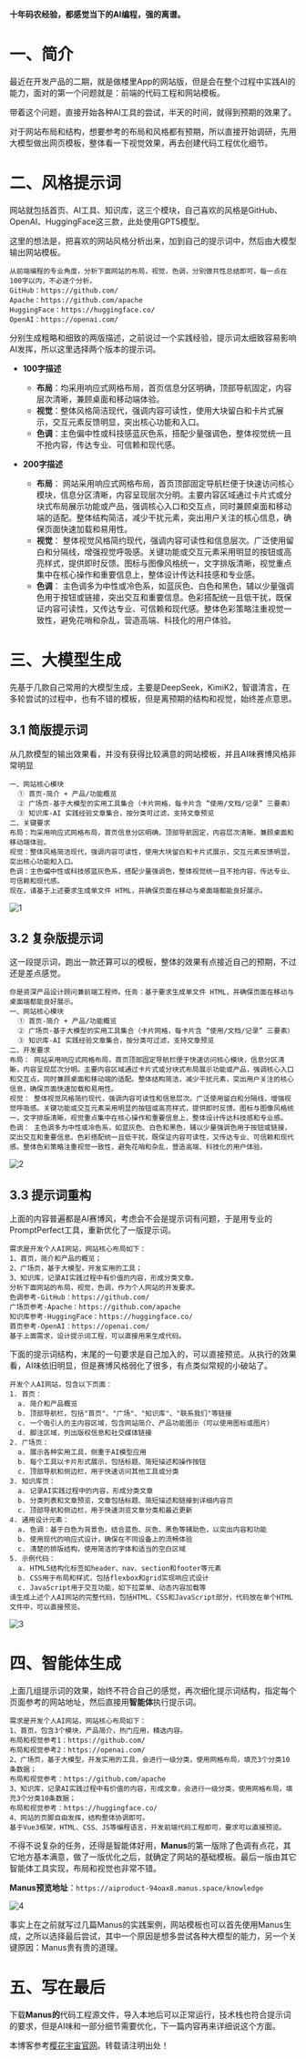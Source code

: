 **十年码农经验，都感觉当下的AI编程，强的离谱。**

# 一、简介

最近在开发产品的二期，就是做楼里App的网站版，但是会在整个过程中实践AI的能力，面对的第一个问题就是：前端的代码工程和网站模板。

带着这个问题，直接开始各种AI工具的尝试，半天的时间，就得到预期的效果了。

对于网站布局和结构，想要参考的布局和风格都有预期，所以直接开始调研，先用大模型做出网页模板，整体看一下视觉效果，再去创建代码工程优化细节。

# 二、风格提示词

网站就包括首页、AI工具、知识库，这三个模块，自己喜欢的风格是GitHub、OpenAI、HuggingFace这三款，此处使用GPT5模型。

这里的想法是，把喜欢的网站风格分析出来，加到自己的提示词中，然后由大模型输出网站模板。

```
从前端编程的专业角度，分析下面网站的布局，视觉，色调，分别做共性总结即可，每一点在100字以内，不必逐个分析。
GitHub：https://github.com/
Apache：https://github.com/apache
HuggingFace：https://huggingface.co/
OpenAI：https://openai.com/
```

分别生成粗略和细致的两版描述，之前说过一个实践经验，提示词太细致容易影响AI发挥，所以这里选择两个版本的提示词。

* **100字描述**

  + **布局**：均采用响应式网格布局，首页信息分区明确，顶部导航固定，内容层次清晰，兼顾桌面和移动端体验。
  + **视觉**：整体风格简洁现代，强调内容可读性，使用大块留白和卡片式展示，交互元素反馈明显，突出核心功能和入口。
  + **色调**：主色偏中性或科技感蓝灰色系，搭配少量强调色，整体视觉统一且不抢内容，传达专业、可信赖和现代感。
* **200字描述**

  + **布局**： 网站采用响应式网格布局，首页顶部固定导航栏便于快速访问核心模块，信息分区清晰，内容呈现层次分明。主要内容区域通过卡片式或分块式布局展示功能或产品，强调核心入口和交互点，同时兼顾桌面和移动端的适配。整体结构简洁，减少干扰元素，突出用户关注的核心信息，确保页面快速加载和易用性。
  + **视觉**： 整体视觉风格简约现代，强调内容可读性和信息层次。广泛使用留白和分隔线，增强视觉呼吸感。关键功能或交互元素采用明显的按钮或高亮样式，提供即时反馈。图标与图像风格统一，文字排版清晰，视觉重点集中在核心操作和重要信息上，整体设计传达科技感和专业感。
  + **色调**： 主色调多为中性或冷色系，如蓝灰色、白色和黑色，辅以少量强调色用于按钮或链接，突出交互和重要信息。色彩搭配统一且低干扰，既保证内容可读性，又传达专业、可信赖和现代感。整体色彩策略注重视觉一致性，避免花哨和杂乱，营造高端、科技化的用户体验。

# 三、大模型生成

先基于几款自己常用的大模型生成，主要是DeepSeek，KimiK2，智谱清言，在多轮尝试的过程中，也有不错的模板，但是离预期的结构和视觉，始终差点意思。

## 3.1 简版提示词

从几款模型的输出效果看，并没有获得比较满意的网站模板，并且AI味赛博风格非常明显

```
一、网站核心模块
  ① 首页-简介 + 产品/功能概览
  ② 广场页-基于大模型的实用工具集合（卡片网格，每卡片含 “使用/文档/记录” 三要素）
  ③ 知识库-AI 实践经验文章集合，按分类可过滤，支持文章预览
二、关键要求
布局：均采用响应式网格布局，首页信息分区明确，顶部导航固定，内容层次清晰，兼顾桌面和移动端体验。
视觉：整体风格简洁现代，强调内容可读性，使用大块留白和卡片式展示，交互元素反馈明显，突出核心功能和入口。
色调：主色偏中性或科技感蓝灰色系，搭配少量强调色，整体视觉统一且不抢内容，传达专业、可信赖和现代感。
现在，请基于上述要求生成单文件 HTML，并确保页面在移动与桌面端都能良好展示。
```

![1]()

## 3.2 复杂版提示词

这一段提示词，跑出一款还算可以的模板，整体的效果有点接近自己的预期，不过还是差点感觉。

```
你是资深产品设计顾问兼前端工程师。任务：基于要求生成单文件 HTML，并确保页面在移动与桌面端都能良好展示。
一、网站核心模块
  ① 首页-简介 + 产品/功能概览
  ② 广场页-基于大模型的实用工具集合（卡片网格，每卡片含 “使用/文档/记录” 三要素）
  ③ 知识库-AI 实践经验文章集合，按分类可过滤，支持文章预览
二、开发要求
布局： 网站采用响应式网格布局，首页顶部固定导航栏便于快速访问核心模块，信息分区清晰，内容呈现层次分明。主要内容区域通过卡片式或分块式布局展示功能或产品，强调核心入口和交互点，同时兼顾桌面和移动端的适配。整体结构简洁，减少干扰元素，突出用户关注的核心信息，确保页面快速加载和易用性。
视觉： 整体视觉风格简约现代，强调内容可读性和信息层次。广泛使用留白和分隔线，增强视觉呼吸感。关键功能或交互元素采用明显的按钮或高亮样式，提供即时反馈。图标与图像风格统一，文字排版清晰，视觉重点集中在核心操作和重要信息上，整体设计传达科技感和专业感。
色调： 主色调多为中性或冷色系，如蓝灰色、白色和黑色，辅以少量强调色用于按钮或链接，突出交互和重要信息。色彩搭配统一且低干扰，既保证内容可读性，又传达专业、可信赖和现代感。整体色彩策略注重视觉一致性，避免花哨和杂乱，营造高端、科技化的用户体验。
```

![2]()

## 3.3 提示词重构

上面的内容普遍都是AI赛博风，考虑会不会是提示词有问题，于是用专业的PromptPerfect工具，重新优化了一版提示词。

```
需求是开发个人AI网站，网站核心布局如下：
1、首页，简介和产品的概览；
2、广场页，基于大模型，开发实用的工具；
3、知识库，记录AI实践过程中有价值的内容，形成分类文章。
分析下面网站的布局，视觉，色调，作为个人网站的开发要求。 
色调参考-GitHub：https://github.com/ 
广场页参考-Apache：https://github.com/apache 
知识库参考-HuggingFace：https://huggingface.co/ 
首页参考-OpenAI：https://openai.com/
基于上面需求，设计提示词工程，可以直接用来生成代码。
```

下面的提示词结构，末尾的一句要求是自己加入的，可以直接预览。从执行的效果看，AI味依旧明显，但是赛博风格弱化了很多，有点类似常规的小破站了。

```
开发个人AI网站，包含以下页面：
1. 首页：
  a. 简介和产品概览
  b. 顶部导航栏，包括"首页"、"广场"、"知识库"、"联系我们"等链接
  c. 一个吸引人的主内容区域，包含网站简介、产品功能图示（可以使用图标或图片）
  d. 脚注区域，列出版权信息和社交媒体链接
2. 广场页：
  a. 展示各种实用工具，侧重于AI模型应用
  b. 每个工具以卡片形式展示，包括标题、简短描述和操作按钮
  c. 顶部导航和侧边栏，用于快速访问其他工具或分类
3. 知识库页：
  a. 记录AI实践过程中的内容，形成分类文章
  b. 分类列表和文章预览，文章包括标题、简短描述和链接到详细内容页
  c. 顶部导航和侧边栏，用于快速浏览文章分类和最近更新
4. 通用设计元素：
  a. 色调：基于白色为背景色，结合蓝色、灰色、黑色等辅助色，以突出内容和功能
  b. 使用现代的响应式设计，确保在不同设备上的流畅体验
  c. 清楚的排版结构，使用简洁的字体和适当的空白区域
5. 示例代码：
  a. HTML5结构化标签如header、nav、section和footer等元素
  b. CSS用于布局和样式，包括flexbox和grid实现响应式设计
  c. JavaScript用于交互功能，如下拉菜单、动态内容加载等
请生成上述个人AI网站的完整代码，包括HTML、CSS和JavaScript部分，代码放在单个HTML文件中，可以直接预览。
```

![3]()

# 四、智能体生成

上面几组提示词的效果，始终不符合自己的感觉，再次细化提示词结构，指定每个页面参考的网站地址，然后直接用**智能体**执行提示词。

```
需求是开发个人AI网站，网站核心布局如下：
1、首页，包含3个模块，产品简介，热门应用，精选内容。
布局和视觉参考1：https://github.com/
布局和视觉参考2：https://openai.com/
2、广场页，基于大模型，开发实用的工具，会进行一级分类，使用网格布局，填充3个分类10条数据；
布局和视觉参考：https://github.com/apache
3、知识库，记录AI实践过程中有价值的内容，形成文章，会进行一级分类，使用网格布局，填充3个分类10条数据；
布局和视觉参考：https://huggingface.co/
4、网站的页脚自由发挥，结构整体协调即可。
基于Vue3框架，HTML、CSS、JS等编程语言，开发前端代码工程即可，要求可以直接预览。
```

不得不说复杂的任务，还得是智能体好用，**Manus**的第一版除了色调有点花，其它地方基本满意，做了一版优化之后，就确定了网站的基础模板。最后一版由其它智能体工具实现，布局和视觉也非常不错。

**Manus预览地址**：`https://aiproduct-94oax8.manus.space/knowledge`

![4]()

事实上在之前就写过几篇Manus的实践案例，网站模板也可以首先使用Manus生成，之所以选择最后尝试，其中一个原因是想多尝试各种大模型的能力，另一个关键原因：Manus贵有贵的道理。

# 五、写在最后

下载**Manus的**代码工程源文件，导入本地后可以正常运行，技术栈也符合提示词的要求，但是AI味和一部分细节需要优化，下一篇内容再来详细说这个方面。

本博客参考[樱花宇宙官网](https://yzygzn.com)。转载请注明出处！
